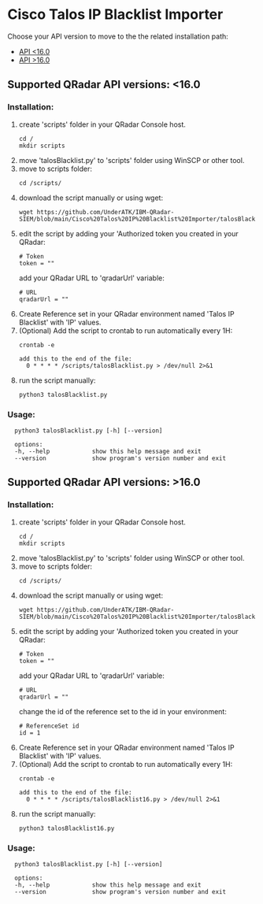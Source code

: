 # Cisco Talos IP Blacklist Importer
Choose your API version to move to the the related installation path:
   * [API <16.0](https://github.com/UnderATK/IBM-QRadar-SIEM/blob/main/Cisco%20Talos%20IP%20Blacklist%20Importer/README.md#supported-qradar-api-versions-160)
   * [API >16.0](https://github.com/UnderATK/IBM-QRadar-SIEM/edit/main/Cisco%20Talos%20IP%20Blacklist%20Importer/README.md#supported-qradar-api-versions-160-1)

## **Supported QRadar API versions: <16.0**
### Installation:
1. create 'scripts' folder in your QRadar Console host.
   ```
   cd /
   mkdir scripts
   ```
2. move 'talosBlacklist.py' to 'scripts' folder using WinSCP or other tool.
3. move to scripts folder:
   ```
   cd /scripts/
   ```
4. download the script manually or using wget:
   ```
   wget https://github.com/UnderATK/IBM-QRadar-SIEM/blob/main/Cisco%20Talos%20IP%20Blacklist%20Importer/talosBlacklist.py
   ```
5. edit the script by adding your 'Authorized token you created in your QRadar:
   ```
   # Token
   token = ""
   ```
   add your QRadar URL to 'qradarUrl' variable:
   ```
   # URL
   qradarUrl = ""
   ```
6. Create Reference set in your QRadar environment named 'Talos IP Blacklist' with 'IP' values.
7. (Optional) Add the script to crontab to run automatically every 1H:
   ```
   crontab -e

   add this to the end of the file:
     0 * * * * /scripts/talosBlacklist.py > /dev/null 2>&1
   ```
8. run the script manually:
   ```
   python3 talosBlacklist.py
   ```
   
### Usage:
```
  python3 talosBlacklist.py [-h] [--version]

  options:
  -h, --help            show this help message and exit
  --version             show program's version number and exit
```

## **Supported QRadar API versions: >16.0**
### Installation:
1. create 'scripts' folder in your QRadar Console host.
   ```
   cd /
   mkdir scripts
   ```
2. move 'talosBlacklist.py' to 'scripts' folder using WinSCP or other tool.
3. move to scripts folder:
   ```
   cd /scripts/
   ```
4. download the script manually or using wget:
   ```
   wget https://github.com/UnderATK/IBM-QRadar-SIEM/blob/main/Cisco%20Talos%20IP%20Blacklist%20Importer/talosBlacklist16.py
   ```
5. edit the script by adding your 'Authorized token you created in your QRadar:
   ```
   # Token
   token = ""
   ```
   add your QRadar URL to 'qradarUrl' variable:
   ```
   # URL
   qradarUrl = ""
   ```
   change the id of the reference set to the id in your environment:
   ```
   # ReferenceSet id
   id = 1
   ```
7. Create Reference set in your QRadar environment named 'Talos IP Blacklist' with 'IP' values.
8. (Optional) Add the script to crontab to run automatically every 1H:
   ```
   crontab -e

   add this to the end of the file:
     0 * * * * /scripts/talosBlacklist16.py > /dev/null 2>&1
   ```
9. run the script manually:
   ```
   python3 talosBlacklist16.py
   ```
   
### Usage:
```
  python3 talosBlacklist.py [-h] [--version]

  options:
  -h, --help            show this help message and exit
  --version             show program's version number and exit
```
